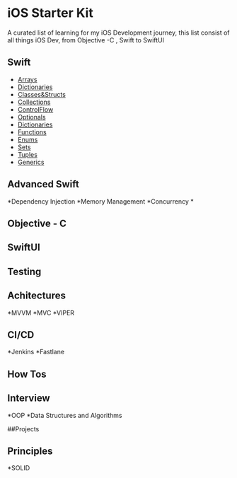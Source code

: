 # iOS Starter Kit

A curated list of learning for my iOS Development journey, this list consist of all things iOS Dev, from Objective -C , Swift to SwiftUI

## Swift
* [Arrays](https://github.com/TheDoer/TheiOSJourneyManGuide/blob/main/Basics/Arrays/arrays.md)
* [Dictionaries](https://github.com/TheDoer/TheiOSJourneyManGuide/blob/main/Basics/Dictionaries/Dictionaries.md)
* [Classes&Structs](https://github.com/TheDoer/TheiOSJourneyManGuide/blob/main/Basics/Classes&Structs/Classes&Structs.md)
* [Collections](https://github.com/TheDoer/TheiOSJourneyManGuide/blob/main/Basics/Collections/Collections.md)
* [ControlFlow](https://github.com/TheDoer/TheiOSJourneyManGuide/blob/main/Basics/ControlFlow/ControlFlow.md)
* [Optionals](https://github.com/TheDoer/TheiOSJourneyManGuide/blob/main/Basics/Optionals/Optionals.md)
* [Dictionaries](https://github.com/TheDoer/TheiOSJourneyManGuide/blob/main/Basics/Dictionaries/Dictionaries.md)
* [Functions](https://github.com/TheDoer/TheiOSJourneyManGuide/blob/main/Basics/Functions/Functions.md)
* [Enums](https://github.com/TheDoer/TheiOSJourneyManGuide/blob/main/Basics/Enums/Enums.md)
* [Sets](https://github.com/TheDoer/TheiOSJourneyManGuide/blob/main/Basics/Sets/Sets.md)
* [Tuples](https://github.com/TheDoer/TheiOSJourneyManGuide/blob/main/Basics/Tuples/Tuples.md)
* [Generics](https://github.com/TheDoer/TheiOSJourneyManGuide/blob/main/Basics/Arrays/arrays.md)


## Advanced Swift
*Dependency Injection
*Memory Management
*Concurrency
*

## Objective - C

## SwiftUI

## Testing 

## Achitectures
*MVVM
*MVC
*VIPER

## CI/CD
*Jenkins
*Fastlane

## How Tos

## Interview
*OOP
*Data Structures and Algorithms

##Projects

## Principles
*SOLID





